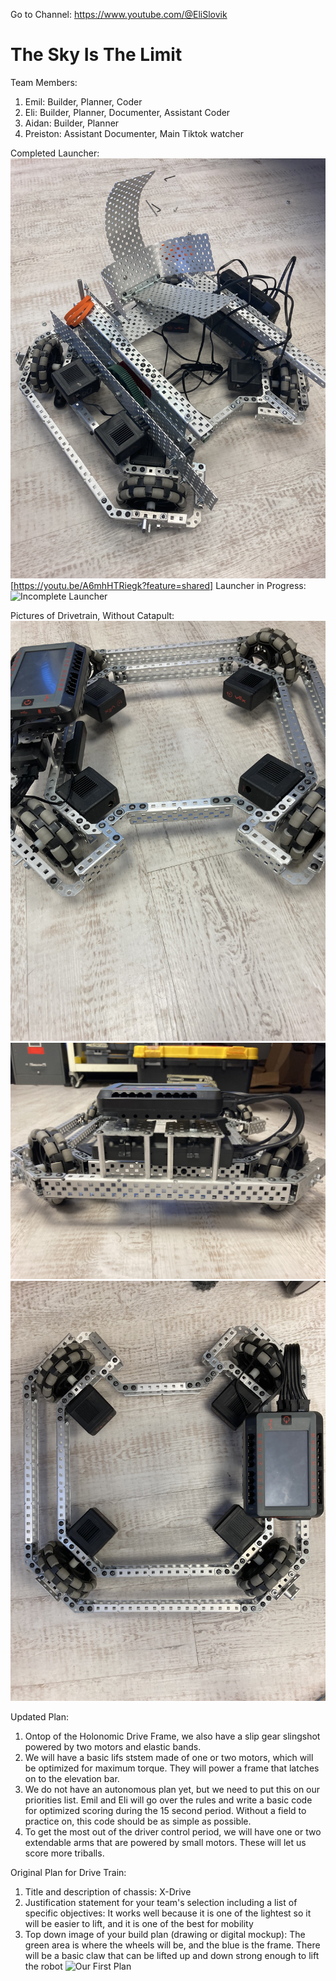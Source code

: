 Go to Channel: https://www.youtube.com/@EliSlovik


# The Sky Is The Limit
Team Members:
1. Emil: Builder, Planner, Coder
2. Eli: Builder, Planner, Documenter, Assistant Coder
3. Aidan: Builder, Planner
4. Preiston: Assistant Documenter, Main Tiktok watcher

Completed Launcher:
![Robot With Launcher](https://github.com/Emil-Gruenwald/The_Sky_Is_The_Limit/blob/main/images/RobotCompleteLauncher.jpg?raw=true)
[https://youtu.be/A6mhHTRiegk?feature=shared]
Launcher in Progress:
![Incomplete Launcher](https://github.com/Emil-Gruenwald/The_Sky_Is_The_Limit/blob/main/images/RobotLauncherInProgress.jpg?raw=true)

Pictures of Drivetrain, Without Catapult:
![Robot Front](https://github.com/Emil-Gruenwald/The_Sky_Is_The_Limit/blob/main/images/RobotFront.jpg?raw=true)
![Robot Side](https://github.com/Emil-Gruenwald/The_Sky_Is_The_Limit/blob/main/images/RobotSide.jpg?raw=true)
![Robot Top](https://github.com/Emil-Gruenwald/The_Sky_Is_The_Limit/blob/main/images/RobotTop.jpg?raw=true)

Updated Plan:

1. Ontop of the Holonomic Drive Frame, we also have a slip gear slingshot powered by two motors and elastic bands.
2. We will have a basic lifs ststem made of one or two motors, which will be optimized for maximum torque. They will power a frame that latches on to the elevation bar.
3. We do not have an autonomous plan yet, but we need to put this on our priorities list. Emil and Eli will go over the rules and write a basic code for optimized scoring during the 15 second period. Without a field to practice on, this code should be as simple as possible.
4. To get the most out of the driver control period, we will have one or two extendable arms that are powered by small motors. These will let us score more triballs.



Original Plan for Drive Train:

1. Title and description of chassis: X-Drive
2. Justification statement for your team's selection including a list of specific objectives: It works well because it is one of the lightest so it will be easier to lift, and it is one of the best for mobility
3. Top down image of your build plan (drawing or digital mockup): The green area is where the wheels will be, and the blue is the frame. There will be a basic claw that can be lifted up and down strong enough to lift the robot
![Our First Plan](https://github.com/Emil-Gruenwald/Robotics23-24/blob/main/images/Plan01.jpg?raw=true)

